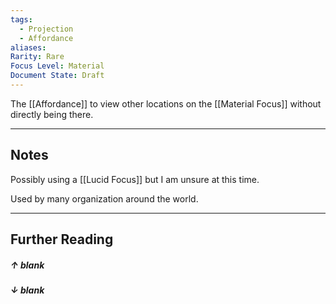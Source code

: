 ```yaml
---
tags:
  - Projection
  - Affordance
aliases: 
Rarity: Rare
Focus Level: Material
Document State: Draft
---
```

The [[Affordance]] to view other locations on the [[Material Focus]] without directly being there. 
- - -
## Notes
Possibly using a [[Lucid Focus]] but I am unsure at this time.

Used by many organization around the world.
- - -
## Further Reading
##### ↑ _blank_
##### ↓ _blank_
